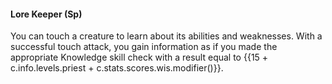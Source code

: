#### **Lore Keeper** (Sp)

You can touch a creature to learn about its abilities and weaknesses. With a successful touch attack, you gain information as if you made the appropriate Knowledge skill check with a result equal to {{15 + c.info.levels.priest + c.stats.scores.wis.modifier()}}.